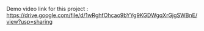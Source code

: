 Demo video link for this project :
https://drive.google.com/file/d/1wRghfOhcao9bYYg9KGDWgqXrGjgSWBnE/view?usp=sharing